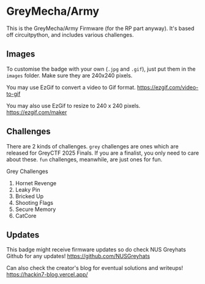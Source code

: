# GreyMecha/Army

This is the GreyMecha/Army Firmware (for the RP part anyway). It's based off circuitpython, and includes various challenges.


## Images

To customise the badge with your own (`.jpg` and `.gif`), just put them in the `images` folder. 
Make sure they are 240x240 pixels.

You may use EzGif to convert a video to Gif format. https://ezgif.com/video-to-gif

You may also use EzGif to resize to 240 x 240 pixels. https://ezgif.com/maker


## Challenges

There are 2 kinds of challenges. 
`grey` challenges are ones which are released for GreyCTF 2025 Finals. If you are a finalist, you only need to care about these.
`fun` challenges, meanwhile, are just ones for fun. 

Grey Challenges
1. Hornet Revenge
2. Leaky Pin
3. Bricked Up
3. Shooting Flags
4. Secure Memory
5. CatCore


## Updates

This badge might receive firmware updates so do check NUS Greyhats Github for any updates!
https://github.com/NUSGreyhats

Can also check the creator's blog for eventual solutions and writeups!
https://hackin7-blog.vercel.app/
